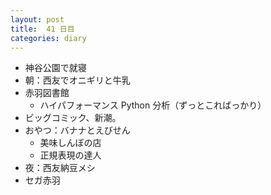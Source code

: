 ```yaml
---
layout: post
title:  41 日目
categories: diary
---
```


* 神谷公園で就寝
* 朝：西友でオニギリと牛乳
* 赤羽図書館
  * ハイパフォーマンス Python 分析（ずっとこればっかり）
* ビッグコミック、新潮。
* おやつ：バナナとえびせん
  * 美味しんぼの店
  * 正規表現の達人
* 夜：西友納豆メシ
* セガ赤羽
